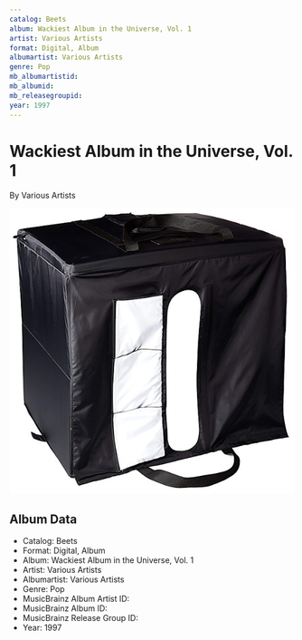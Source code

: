 ```yaml
---
catalog: Beets
album: Wackiest Album in the Universe, Vol. 1
artist: Various Artists
format: Digital, Album
albumartist: Various Artists
genre: Pop
mb_albumartistid: 
mb_albumid: 
mb_releasegroupid: 
year: 1997
---
```


# Wackiest Album in the Universe, Vol. 1

By Various Artists

![](../../assets/beetscovers/Various_Artists-Wackiest_Album_in_the_Universe__Vol_1.jpg)

## Album Data

- Catalog: Beets
- Format: Digital, Album
- Album: Wackiest Album in the Universe, Vol. 1
- Artist: Various Artists
- Albumartist: Various Artists
- Genre: Pop
- MusicBrainz Album Artist ID: 
- MusicBrainz Album ID: 
- MusicBrainz Release Group ID: 
- Year: 1997


